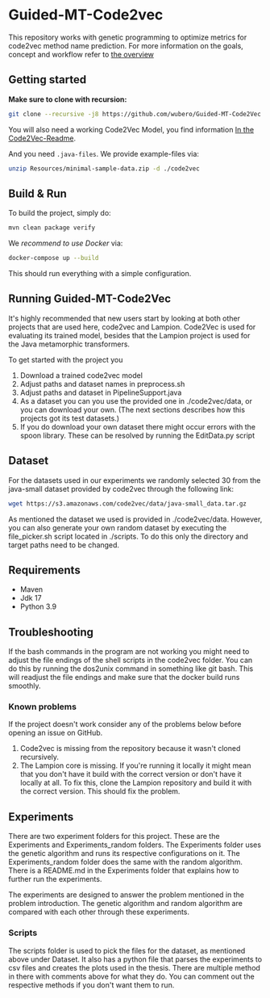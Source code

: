 # Guided-MT-Code2vec

This repository works with genetic programming to optimize metrics for code2vec method name prediction.
For more information on the goals, concept and workflow refer to [the overview](./Resources/OVERVIEW.md)

## Getting started

**Make sure to clone with recursion:**

```sh
git clone --recursive -j8 https://github.com/wubero/Guided-MT-Code2Vec.git
```

You will also need a working Code2Vec Model, you find information [In the Code2Vec-Readme](./code2vec/README.md).

And you need `.java-files`. We provide example-files via: 

```sh 
unzip Resources/minimal-sample-data.zip -d ./code2vec
```

## Build & Run

To build the project, simply do:

```sh
mvn clean package verify
```

We *recommend to use Docker* via:

```sh 
docker-compose up --build
```

This should run everything with a simple configuration.

## Running Guided-MT-Code2Vec

It's highly recommended that new users start by looking at both other projects that are used here, code2vec and Lampion.
Code2Vec is used for evaluating its trained model, besides that the Lampion project is used for the Java metamorphic transformers.

To get started with the project you

1. Download a trained code2vec model
2. Adjust paths and dataset names in preprocess.sh
3. Adjust paths and dataset in PipelineSupport.java
4. As a dataset you can you use the provided one in ./code2vec/data, or you can download your own. (The next sections describes how this projects got its test datasets.)
5. If you do download your own dataset there might occur errors with the spoon library. These can be resolved by running the EditData.py script

## Dataset

For the datasets used in our experiments we randomly selected 30 from the java-small dataset provided by code2vec
through the following link: 

```sh
wget https://s3.amazonaws.com/code2vec/data/java-small_data.tar.gz
```

As mentioned the dataset we used is provided in ./code2vec/data. However, you can also generate your own random dataset
by executing the file_picker.sh script located in ./scripts. To do this only the directory and target paths need to be changed.

## Requirements

- Maven
- Jdk 17
- Python 3.9

## Troubleshooting
If the bash commands in the program are not working you might need to adjust the file endings of 
the shell scripts in the code2vec folder. You can do this by running the dos2unix command in 
something like git bash. This will readjust the file endings and make sure that the docker build 
runs smoothly.

### Known problems
If the project doesn't work consider any of the problems below before opening an issue on GitHub.

1. Code2vec is missing from the repository because it wasn't cloned recursively.
2. The Lampion core is missing. If you're running it locally it might mean that you don't have it build with the correct version or don't have it 
   locally at all. To fix this, clone the Lampion repository and build it with the correct version. This should fix the problem.

## Experiments
There are two experiment folders for this project. These are the Experiments and Experiments_random folders. The Experiments folder uses the 
genetic algorithm and runs its respective configurations on it. The Experiments_random folder does the same with the random algorithm. There is a 
README.md in the Experiments folder that explains how to further run the experiments.

The experiments are designed to answer the problem mentioned in the problem introduction. The genetic algorithm and random algorithm are compared 
with each other through these experiments. 

### Scripts
The scripts folder is used to pick the files for the dataset, as mentioned above under Dataset. It also has a python file that parses the 
experiments to csv files and creates the plots used in the thesis. There are multiple method in there with comments above for what they do. You 
can comment out the respective methods if you don't want them to run.
